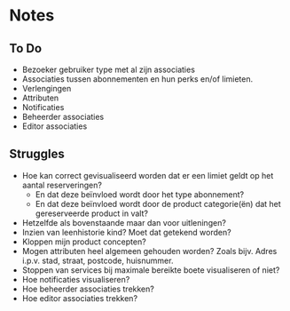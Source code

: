 # Notes

## To Do
- Bezoeker gebruiker type met al zijn associaties
- Associaties tussen abonnementen en hun perks en/of limieten.
- Verlengingen
- Attributen
- Notificaties
- Beheerder associaties
- Editor associaties

## Struggles
- Hoe kan correct gevisualiseerd worden dat er een limiet geldt op het aantal reserveringen?
  - En dat deze beïnvloed wordt door het type abonnement?
  - En dat deze beïnvloed wordt door de product categorie(ën) dat het gereserveerde product in valt?
- Hetzelfde als bovenstaande maar dan voor uitleningen?
- Inzien van leenhistorie kind? Moet dat getekend worden?
- Kloppen mijn product concepten?
- Mogen attributen heel algemeen gehouden worden? Zoals bijv. Adres i.p.v. stad, straat, postcode, huisnummer.
- Stoppen van services bij maximale bereikte boete visualiseren of niet?
- Hoe notificaties visualiseren?
- Hoe beheerder associaties trekken?
- Hoe editor associaties trekken?
